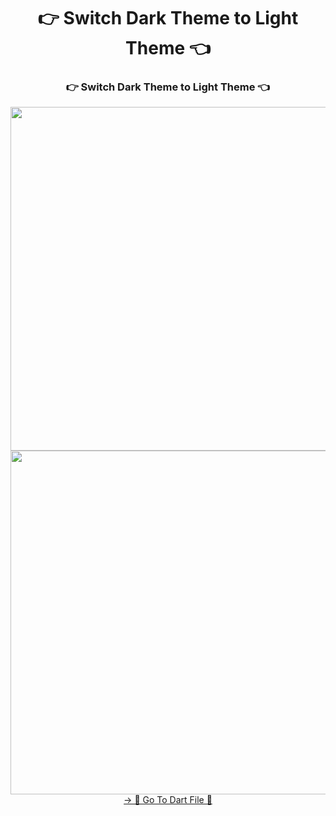 <h1 align="center">👉 Switch Dark Theme to Light Theme 👈</h1>

<h3 align="center">👉 Switch Dark Theme to Light Theme 👈</h3>
<div align="center">
  <img height="550"  src="https://github.com/YashuPatel1724/Adv_Flutter_Ch1/assets/148859965/65a7fbd8-640d-42af-b628-f13858eba7ca" />
  <img height="550"  src="https://github.com/YashuPatel1724/Adv_Flutter_Ch1/assets/148859965/aecc51cf-de91-4c60-a0bb-426392204729" />
</div>
<div align="center">
<a href="https://github.com/YashuPatel1724/Adv_Flutter_Ch1/tree/master/lib/%20Switch%20Dark%20Theme%20to%20Light%20Theme">-> 📂 Go To Dart File 📂 </a>
</div>

